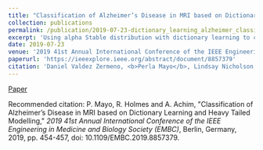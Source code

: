 ```yaml
---
title: "Classification of Alzheimer’s Disease in MRI based on Dictionary Learning and Heavy Tailed Modelling"
collection: publications
permalink: /publication/2019-07-23-dictionary_learning_alzheimer_classification_mri
excerpt: 'Using alpha Stable distribution with dictionary learning to classify MRI scans.'
date: 2019-07-23
venue: '2019 41st Annual International Conference of the IEEE Engineering in Medicine and Biology Society (EMBC)'
paperurl: 'https://ieeexplore.ieee.org/abstract/document/8857379'
citation: 'Daniel Valdez Zermeno, <b>Perla Mayo</b>, Lindsay Nicholson, and Alin Achim (2019). &quot;Classification of Alzheimer’s Disease in MRI based on Dictionary Learning and Heavy Tailed Modelling.&quot; <i>2019 41st Annual International Conference of the IEEE Engineering in Medicine and Biology Society (EMBC)</i>.'
---
```


[Paper](https://ieeexplore.ieee.org/abstract/document/8857379)

Recommended citation: P. Mayo, R. Holmes and A. Achim, 
"Classification of Alzheimer’s Disease in MRI based on Dictionary Learning and Heavy Tailed Modelling," 
<i>2019 41st Annual International Conference of the IEEE Engineering in Medicine and Biology Society (EMBC)</i>, 
Berlin, Germany, 2019, pp. 454-457, doi: 10.1109/EMBC.2019.8857379.